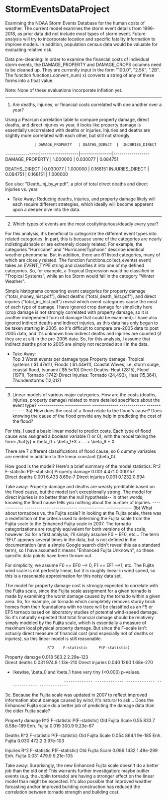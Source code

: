 # StormEventsDataProject
Examining the NOAA Storm Events Database for the human costs of weather.  The current model examines the 
storm event details from 1996-2018, as prior data did not include most types of storm event.  Future analysis 
will try to incorporate location and specific fatality information to improve models.  In addition, population
census data would be valuable for evaluating relative risk.

Data pre-cleaning:  In order to examine the financial costs of individual storm events, the DAMAGE_PROPERTY and 
DAMAGE_CROPS columns need to be cleaned up.  They are currently input in the form "100.0", "2.5K", ".2B". 
The function functions.convert_num( x) converts a string of any of these forms into a float value.

Note: None of these evaluations incorporate inflation yet.

----------------------------------------------------------------------------------------------------------------
1.  Are deaths, injuries, or financial costs correlated with one another over a year?

Using a Pearson correlation table to compare property damage, direct deaths, and direct injuries vs year, 
it looks like property damage is essentially uncorrelated with deaths or injuries.  Injuries and deaths are
slightly more correlated with each other, but still not strongly.

                 | DAMAGE_PROPERTY   | DEATHS_DIRECT  |  INJURIES_DIRECT
-----------------|-------------------|----------------|------------------
DAMAGE_PROPERTY  |       1.000000    |   0.030077     |    0.084751


DEATHS_DIRECT    |       0.030077    |   1.000000     |    0.168151
INJURIES_DIRECT  |       0.084751    |   0.168151     |   1.000000

See also: "Death_inj_by_yr.pdf", a plot of total direct deaths and direct injuries vs. year

* Take Away:  Reducing deaths, injuries, and property damage likely will each require different strategies, 
              which ideally will become apparent upon a deeper dive into the data.
  
--------------------------------------------------------------------------------------------------------------------------------
2.  Which types of events are the most costly/injurious/deadly every year?  

For this analysis, it's beneficial to categorize the different event types into related categories. In part, this is because 
some of the categories are nearly indistinguishable or are extremely closely related.  For example, the categories "Hurricane" 
and "Hurricane/Typhoon" describe identical weather phenomena.  But in addition, there are 61 listed categories, many of which 
are closely related.  The function functions.collect_events( event) takes an EVENT_TYPE string and classifies it into one of 
my defined categories.  So, for example, a Tropical Depression would be classified in "Tropical Systems", while an Ice Storm 
would fall in the category "Winter Weather".

Simple histograms comparing event categories for property damage ("total_money_hist.pdf"), direct deaths ("total_death_hist.pdf"), 
and direct injuries ("total_inj_hist.pdf") reveal which event categories cause the most of each type of damage. I have ignored 
crop damage for simplicity here (crop damage is not strongly correlated with property damage, so it is another independent 
form of damage that could be examined).  I have also ignored indirect deaths and indirect injuries, as this data has only begun
to be taken starting in 2005, so it's difficult to compare pre-2005 data to post 2005 data, and it's unknown how indirect deaths
and injuries are counted (if they are at all) in the pre-2005 data.  So, for this analysis, I assume that indirect deaths prior to 
2005 are simply not recorded at all in the data.

* Take Away:  
Top 3 Worst events per damage type
Property damage:  Tropical systems ( $1.47e11), Floods ( $1.44e11), Coastal Waves, i.e. storm surge, coastal flood, tsunami ( $5.5e10)
Direct Deaths: Heat (2815), Flood (1971), Tornado (1742)
Direct Injuries:  Tornado (24,493), Heat (15,364), Thunderstorms (12,012)


--------------------------------------------------------------------------------------------------------------------------------
3.  Linear models of various major categories.  How are the costs (deaths, injuries, property damage) related to more detailed
specifiecs about the event type?
                             ------------- ------------- ------------- ------------- -------------
3a)  How does the cost of a flood relate to the flood's cause?  Does knowing the cause of the flood provide any help in predicting
the cost of the flood?

For this, I used a basic linear model to predict costs.  Each type of flood cause was assigned a boolean variable (1 or 0), with
the model taking the form:
      /hat{y} = \beta_0 + \beta_1*X + ... + \beta_6 * X
      
There are 7 different classifications of flood cause, so 6 dummy variables are needed in addition to the linear constant (\beta_0).

How good is the model?  Here's a brief summary of the model statistics:
                       R^2    F-statistic     P(F-statistic)
Property damage       0.001      4.471          0.000157  
Direct deaths         0.001      6.433          8.69e-7
Direct injuries       0.001      0.1232         0.994  
 
Take away:  Property damage and deaths are weakly preditable based on the flood cause, but the model isn't exceptionally strong.
            The model for direct injuries is no better than the null hypothesis-- in other words, knowing the flood cause tells you 
            nothing about the number of injuries.
                             ------------- ------------- ------------- ------------- -------------
3b) What about tornadoes vs. the Fujita scale?  In looking at the Fujita scale, there was a redefinition of the criteria used to 
determing the Fujita scale from the Fujita scale to the Enhanced Fujita scale in 2007.  The tornado categorizations are roughly
equivalent for both versions of the scale, however.  So for a first analysis, I'll simply assume F0 ~ EF0, etc...  The term 'EFU' 
appears several times in the data, but is not defined in the documentation (and a simple Google search didn't reveal this as
a standard term), so I have assumed it means "Enhanced Fujita Unknown", so these specific data points have been thrown out.

For simplicity, we assume F0 == EF0 --> 0, F1 == EF1 -->1, etc.  The Fujita wind scale is not perfectly linear, but it is roughly 
linear in wind speed, so this is a reasonable approximation for this noisy data set.

The model for property damage cost is strongly expected to correlate with the Fujita scale, since the Fujita scale assignment for
a given tornado is made by examining the worst damage caused by the tornado within a given area.  So, for example, an tornado
which completely removes sturdy brick homes from their foundations with no trace will be classified as an F5 or EF5 tornado based on 
laboratory studies of potential wind-speed damage.  So it's naturally expected that total financial damage should be relatively simply 
modeled by the Fujita scale, which is essentially a measure of maximum local physical property damage.  But since the F-scale isn't 
actually  direct measure of financial cost (and especially not of deaths or injuries), so this linear model is still reasonable.

                       R^2    F-statistic     P(F-statistic)
Property damage       0.018      563.2          2.29e-123  
Direct deaths         0.031      974.9          1.13e-210
Direct injuries       0.040      1260           1.68e-270
* likewise, \beta_0 and \beta_1 have very tiny (<0.000) p-values.

                             ------------- ------------- ------------- ------------- -------------
3c.  Because the Fujita scale was updated in 2007 to reflect improved information about damage caused by wind, it's natural to ask...
Does the Enhanced Fujita scale do a better job of predicting the damage data than the older Fujita scale?

Property damage     R^2    F-statistic     P(F-statistic)
Old Fujita Scale    0.55      833.7          8.58e-189
Enh. Fujita         0.019     300.9          9.23e-67

Deaths              R^2    F-statistic     P(F-statistic)
Old Fujita Scale    0.054     864.1          9e-185
Enh. Fujita         0.030     472.2          3.97e-103

Injuries            R^2    F-statistic     P(F-statistic)
Old Fujita Scale    0.086     1432           1.48e-299
Enh. Fujita         0.031     479.9          9.21e-105

Take away:  Surprisingly, the new Enhanced Fujita scale doesn't do a better job than the old one!  This warrants further investigation:
maybe outlier events (e.g. the Joplin tornado) are having a stronger effect on the linear model than might be expected.  It's also 
possible that improved weather forcasting and/or improved building construction has reduced the correlation between tornado
strength and building cost.  

